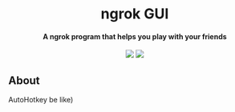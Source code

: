 <h1 align="center">
  ngrok GUI
  <br>
</h1>

<h4 align="center">A ngrok program that helps you play with your friends</h4>

<p align="center">
  <a href="https://twitter.com/thenelonn"><img src="https://img.shields.io/badge/Twitter-@TheNelonn-1da1f2.svg?logo=twitter"></a>
  <a href="https://discord.com"><img src="https://img.shields.io/badge/Discord-Nelonn%239499-7289da.svg?logo=discord"></a>
</p>

## About
AutoHotkey be like)